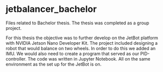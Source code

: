 # jetbalancer_bachelor
Files related to Bachelor thesis. The thesis was completed as a group project. 

For this thesis the objective was to further develop on the JetBot platform with NVIDIA Jetson Nano Developer Kit. 
The project included designing a robot that would balance on two wheels. 
In order to do this we added an IMU. 
We would also need to create a program that served as our PID-controller. 
The code was written in Jupyter Notebook. All on the same environment as the set up for the JetBot is on. 
